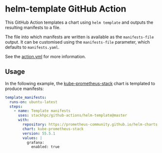 # helm-template GitHub Action

This GitHub Action templates a chart using `helm template` and outputs the resulting manifests
to a file.

The file into which manifests are written is available as the `manifests-file` output. It can
be customised using the `manifests-file` parameter, which defaults to `manifests.yaml`.

See the [action.yml](./action.yml) for more information.

## Usage

In the following example, the
[kube-prometheus-stack](https://github.com/prometheus-community/helm-charts/tree/main/charts/kube-prometheus-stack)
chart is templated to produce manifests:

```yaml
template_manifests:
  runs-on: ubuntu-latest
  steps:
    - name: Template manifests
      uses: stackhpc/github-actions/helm-template@master
      with:
        repository: https://prometheus-community.github.io/helm-charts
        chart: kube-prometheus-stack
        version: 55.5.1
        values: |
          grafana:
            enabled: true
```
